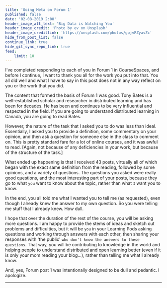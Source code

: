 ```yaml
---
title: 'Going Meta on Forum 1'
published: false
date: '02-08-2019 2:00'
header_image_alt_text: 'Big Data is Watching You'
header_image_credit: 'Photo by ev on Unsplash'
header_image_creditlink: 'https://unsplash.com/photos/gpjvRZyavZc'
hide_from_post_list: false
continue_link: true
hide_git_sync_repo_link: true
feed:
    limit: 10
---
```


I've completed responding to each of you in Forum 1 in CourseSpaces, and before I continue, I want to thank you all for the work you put into that. You all did well and what I have to say in this post does not in any way reflect on you or the work that you did.

The content that formed the basis of Forum 1 was good. Tony Bates is a well-established scholar and researcher in distributed learning and has been for decades. He has been and continues to be very influential and respected in the field. If you are going to understand distributed learning in Canada, you are going to read Bates.

However, the nature of the task that I asked you to do was less than ideal. Essentially, I asked you to provide a definition, some commentary on your opinion, and then ask a question for someone else in the class to comment on. This is pretty standard fare for a lot of online courses, and it was awful to read. [Again, not because of any deficiencies in your work, but because of the structure of the task.]

What ended up happening is that I received 43 posts, virtually all of which began with the exact same definition from the reading, followed by some opinions, and a variety of questions. The questions you asked were really good questions, and the most interesting part of your posts, because they go to what `you` want to know about the topic, rather than what `I` want you to know.

In the end, you all told me what I wanted you to tell me (as requested), even though I already knew the answer to my own question. So you were telling me stuff that I already knew. How dull.

I hope that over the duration of the rest of the course, you will be asking more questions. I am happy to provide the stems of ideas and sketch out problems and difficulties, but it will be `you` in your Learning Pods asking questions and working through answers with each other, then sharing your responses with 'the public' `who don't know the answers to these questions`. That way, you will be contributing to knowledge in the world and helping people to understand distributed and open learning better (even if it is only your mom reading your blog...), rather than telling me what I already know.

And, yes, Forum post 1 was intentionally designed to be dull and pedantic. I apologize.

---

